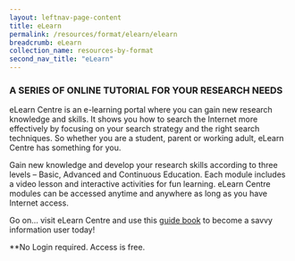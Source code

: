 ```yaml
---
layout: leftnav-page-content
title: eLearn
permalink: /resources/format/elearn/elearn
breadcrumb: eLearn
collection_name: resources-by-format
second_nav_title: "eLearn"
---
```


### **A SERIES OF ONLINE TUTORIAL FOR YOUR RESEARCH NEEDS**

eLearn Centre is an e-learning portal where you can gain new research knowledge and skills. It shows you how to search the Internet more effectively by focusing on your search strategy and the right search techniques. So whether you are a student, parent or working adult, eLearn Centre has something for you.

Gain new knowledge and develop your research skills according to three levels – Basic, Advanced and Continuous Education. Each module includes a video lesson and interactive activities for fun learning. eLearn Centre modules can be accessed anytime and anywhere as long as you have Internet access.

Go on… visit eLearn Centre and use this [guide book](/_resources-by-format/eLearn-16pp-Brochure.pdf) to become a savvy information user today!

**No Login required. Access is free.

